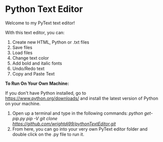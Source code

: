 # Python Text Editor

Welcome to my PyText text editor!

With this text editor, you can:
1. Create new HTML, Python or .txt files
2. Save files
3. Load files
4. Change text color
5. Add bold and italic fonts
6. Undo/Redo text
7. Copy and Paste Text

**To Run On Your Own Machine:**

If you don't have Python installed, go to https://www.python.org/downloads/ and install the latest version of Python on your machine.

1. Open up a terminal and type in the following commands:
_python get-pip.py_
_pip -V_
_git clone https://github.com/wrightdj99/pythonTextEditor.git_
2. From here, you can go into your very own PyText editor folder and double click on the .py file to run it.
